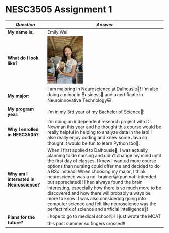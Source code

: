 # NESC3505 Assignment 1

| ***Question*** | ***Answer*** |
| ----------- | ----------- |
| **My name is:** | Emily Wei |
| **What do I look like?** |<img src="assignment1.jpg" alt="me" height="150" /> |
| **My major:** | I am majoring in Neuroscience at Dalhousie🧠! I'm also doing a minor in Business👔 and a certificate in Neuroinnovative Technology💻.|
| **My program year:** | I'm in my 3rd year of my Bachelor of Science🧪! |
| **Why I enrolled in NESC3505?** | I'm doing an independent research project with Dr. Newman this year and he thought this course would be really helpful in helping to analyze data in the lab! I also really enjoy coding and knew some Java so thought it would be fun to learn Python too🐍. |
| **Why am I interested in Neuroscience?** | When I first applied to Dalhousie🐯, I was actually planning to do nursing and didn't change my mind until the first day of classes. I knew I wanted more course options than nursing could offer me and decided to do a BSc instead! When choosing my major, I think neuroscience was a no-brainer😹(pun not-intended but appreciated)! I had always found the brain interesting, especially how there is so much more to be discovered and how there will probably always be more to know. I was also considering going into computer science and felt like neuroscience was the perfect mix of science and artficial intelligence🦿! |
| **Plans for the future?** | I hope to go to medical school🩺! I just wrote the MCAT this past summer so fingers crossed!! |

<!--
**EmilyWeiDan/EmilyWeiDan** is a ✨ _special_ ✨ repository because its `README.md` (this file) appears on your GitHub profile.
